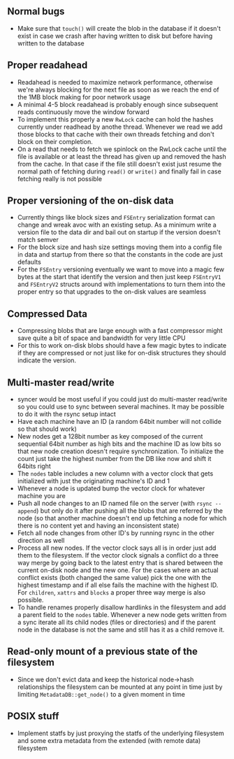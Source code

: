 Normal bugs
-----------

  - Make sure that `touch()` will create the blob in the database if it doesn't exist in case we crash after having written to disk but before having written to the database

Proper readahead
----------------

  - Readahead is needed to maximize network performance, otherwise we're always blocking for the next file as soon as we reach the end of the 1MB block making for poor network usage
  - A minimal 4-5 block readahead is probably enough since subsequent reads continuously move the window forward
  - To implement this properly a new `RwLock` cache can hold the hashes currently under readhead by anothe thread. Whenever we read we add those blocks to that cache with their own threads fetching and don't block on their completion.
  - On a read that needs to fetch we spinlock on the RwLock cache until the file is available or at least the thread has given up and removed the hash from the cache. In that case if the file still doesn't exist just resume the normal path of fetching during `read()` or `write()` and finally fail in case fetching really is not possible

Proper versioning of the on-disk data
-------------------------------------

  - Currently things like block sizes and `FSEntry` serialization format can change and wreak avoc with an existing setup. As a minimum write a version file to the data dir and bail out on startup if the version doesn't match semver
  - For the block size and hash size settings moving them into a config file in data and startup from there so that the constants in the code are just defaults
  - For the `FSEntry` versioning eventually we want to move into a magic few bytes at the start that identify the version and then just keep `FSEntryV1` and `FSEntryV2` structs around with implementations to turn them into the proper entry so that upgrades to the on-disk values are seamless

Compressed Data
---------------

  - Compressing blobs that are large enough with a fast compressor might save quite a bit of space and bandwidth for very little CPU
  - For this to work on-disk blobs should have a few magic bytes to indicate if they are compressed or not just like for on-disk structures they should indicate the version.

Multi-master read/write
-----------------------

  - syncer would be most useful if you could just do multi-master read/write so you could use to sync between several machines. It may be possible to do it with the rsync setup intact
  - Have each machine have an ID (a random 64bit number will not collide so that should work)
  - New nodes get a 128bit number as key composed of the current sequential 64bit number as high bits and the machine ID as low bits so that new node creation doesn't require synchronization. To initialize the count just take the highest number from the DB like now and shift it 64bits right
  - The `nodes` table includes a new column with a vector clock that gets initialized with just the originating machine's ID and 1
  - Whenever a node is updated bump the vector clock for whatever machine you are
  - Push all node changes to an ID named file on the server (with `rsync --append`) but only do it after pushing all the blobs that are referred by the node (so that another machine doesn't end up fetching a node for which there is no content yet and having an inconsistent state)
  - Fetch all node changes from other ID's by running rsync in the other direction as well
  - Process all new nodes. If the vector clock says all is in order just add them to the filesystem. If the vector clock signals a conflict do a three way merge by going back to the latest entry that is shared between the current on-disk node and the new one. For the cases where an actual conflict exists (both changed the same value) pick the one with the highest timestamp and if all else fails the machine with the highest ID. For `children`, `xattrs` and `blocks` a proper three way merge is also possible.
  - To handle renames properly disallow hardlinks in the filesystem and add a parent field to the `nodes` table. Whenever a new node gets written from a sync iterate all its child nodes (files or directories) and if the parent node in the database is not the same and still has it as a child remove it.

Read-only mount of a previous state of the filesystem
-----------------------------------------------------

  - Since we don't evict data and keep the historical node->hash relationships the filesystem can be mounted at any point in time just by limiting `MetadataDB::get_node()` to a given moment in time

POSIX stuff
-----------

  - Implement statfs by just proxying the statfs of the underlying filesystem and some extra metadata from the extended (with remote data) filesystem
